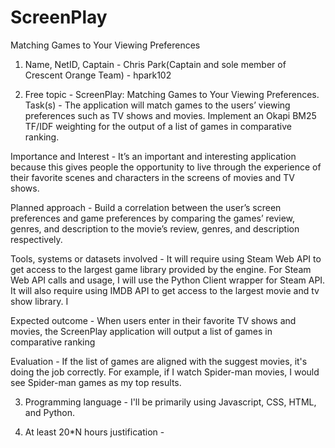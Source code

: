 # ScreenPlay
Matching Games to Your Viewing Preferences

1. Name, NetID, Captain - Chris Park(Captain and sole member of Crescent Orange Team) - hpark102

2. Free topic - ScreenPlay: Matching Games to Your Viewing Preferences. Task(s) - The application will match games to the users’ viewing preferences such as TV shows and movies. Implement an Okapi BM25 TF/IDF weighting for the output of a list of games in comparative ranking.

Importance and Interest - It’s an important and interesting application because this gives people the opportunity to live through the experience of their favorite scenes and characters in the screens of movies and TV shows.

Planned approach - Build a correlation between the user’s screen preferences and game preferences by comparing the games’ review, genres, and description to the movie’s review, genres, and description respectively.

Tools, systems or datasets involved - It will require using Steam Web API to get access to the largest game library provided by the engine. For Steam Web API calls and usage, I will use the Python Client wrapper for Steam API. It will also require using IMDB API to get access to the largest movie and tv show library. I 

Expected outcome - When users enter in their favorite TV shows and movies, the ScreenPlay application will output a list of games in comparative ranking 

Evaluation - If the list of games are aligned with the suggest movies, it's doing the job correctly. For example, if I watch Spider-man movies, I would see Spider-man games as my top results.

3. Programming language - I'll be primarily using Javascript, CSS, HTML, and Python.

4. At least 20*N hours justification - 



 
